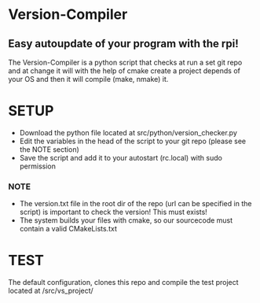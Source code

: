 # Version-Compiler
## Easy autoupdate of your program with the rpi!
The Version-Compiler is a python script that checks at run a set git repo and at change it will
with the help of cmake create a project depends of your OS and then it will compile (make, nmake) it.

# SETUP
* Download the python file located at src/python/version_checker.py
* Edit the variables in the head of the script to your git repo (please see the NOTE section)
* Save the script and add it to your autostart (rc.local) with sudo permission

### NOTE
* The version.txt file in the root dir of the repo (url can be specified in the script) is important to check the version! This must exists!
* The system builds your files with cmake, so our sourcecode must contain a valid CMakeLists.txt

# TEST
The default configuration, clones this repo and compile the test project located at /src/vs_project/
